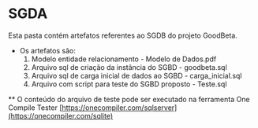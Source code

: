# SGDA
Esta pasta contém artefatos referentes ao SGDB do projeto GoodBeta. 

* Os artefatos são:
  1. Modelo entidade relacionamento - Modelo de Dados.pdf
  2. Arquivo sql de criação da instância do SGBD - goodbeta.sql
  3. Arquivo sql de carga inicial de dados ao SGBD - carga_inicial.sql
  4. Arquivo com script para teste do SGBD proposto - Teste.sql 

** O conteúdo do arquivo de teste pode ser executado na ferramenta One Compile Tester
  [https://onecompiler.com/sqlserver](https://onecompiler.com/sqlite)
